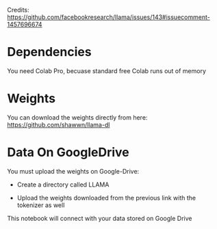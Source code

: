 Credits: https://github.com/facebookresearch/llama/issues/143#issuecomment-1457696674

# Dependencies

You need Colab Pro, becuase standard free Colab runs out of memory

# Weights

You can download the weights directly from here: https://github.com/shawwn/llama-dl

# Data On GoogleDrive

You must upload the weights on Google-Drive:

- Create a directory called LLAMA

- Upload the weights downloaded from the previous link with the tokenizer as well

This notebook will connect with your data stored on Google Drive
